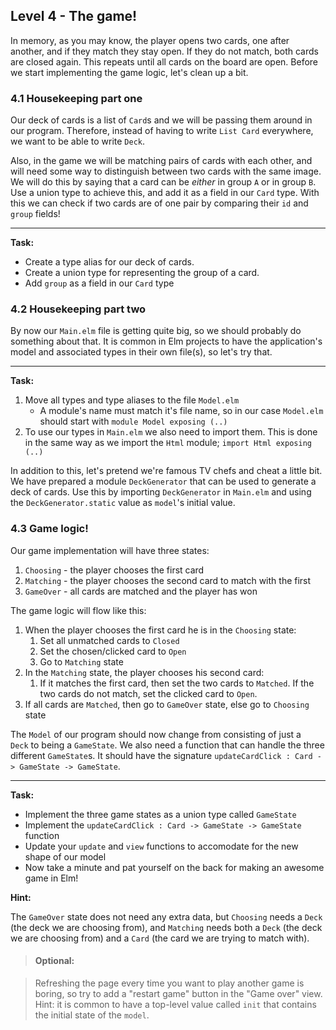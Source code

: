 ## Level 4 - The game!

In memory, as you may know, the player opens two cards, one after another, and if they match they stay open.
If they do not match, both cards are closed again.
This repeats until all cards on the board are open. Before we start implementing the game logic, let's clean up a bit.

### 4.1 Housekeeping part one

Our deck of cards is a list of `Card`s and we will be passing them around in our program.
Therefore, instead of having to write `List Card` everywhere, we want to be able to write `Deck`.

Also, in the game we will be matching pairs of cards with each other, and will need some way to distinguish between two cards with the same image.
We will do this by saying that a card can be _either_ in group `A` or in group `B`. Use a union type to achieve this, and add it as a field in our `Card` type.
With this we can check if two cards are of one pair by comparing their `id` and `group` fields!

---
**Task:**
* Create a type alias for our deck of cards.
* Create a union type for representing the group of a card.
* Add `group` as a field in our `Card` type

### 4.2 Housekeeping part two

By now our `Main.elm` file is getting quite big, so we should probably do something about that.
It is common in Elm projects to have the application's model and associated types in their own file(s), so let's try that.

---
**Task:**

1. Move all types and type aliases to the file `Model.elm`
    * A module's name must match it's file name, so in our case `Model.elm` should start with `module Model exposing (..)`
1. To use our types in `Main.elm` we also need to import them. This is done in the same way as we import the `Html` module; `import Html exposing (..)`


In addition to this, let's pretend we're famous TV chefs and cheat a little bit. We have prepared a module `DeckGenerator` that can be used to generate a deck of cards.
Use this by importing `DeckGenerator` in `Main.elm` and using the `DeckGenerator.static` value as `model`'s initial value.


### 4.3 Game logic!

Our game implementation will have three states:

  1. `Choosing` - the player chooses the first card
  1. `Matching` - the player chooses the second card to match with the first
  1. `GameOver` - all cards are matched and the player has won

The game logic will flow like this:

  1. When the player chooses the first card he is in the `Choosing` state:
      1. Set all unmatched cards to `Closed`
      1. Set the chosen/clicked card to `Open`
      1. Go to `Matching` state
  1. In the `Matching` state, the player chooses his second card:
      1. If it matches the first card, then set the two cards to `Matched`. If the two cards do not match, set the clicked card to `Open`.
  1. If all cards are `Matched`, then go to `GameOver` state, else go to `Choosing` state

The `Model` of our program should now change from consisting of just a `Deck` to being a `GameState`.
We also need a function that can handle the three different `GameState`s.
It should have the signature `updateCardClick : Card -> GameState -> GameState`.

---
**Task:**
* Implement the three game states as a union type called `GameState`
* Implement the `updateCardClick : Card -> GameState -> GameState` function
* Update your `update` and `view` functions to accomodate for the new shape of our model
* Now take a minute and pat yourself on the back for making an awesome game in Elm!


**Hint:**

The `GameOver` state does not need any extra data, but `Choosing` needs a `Deck` (the deck we are choosing from), and `Matching` needs both a `Deck` (the deck we are choosing from) and a `Card` (the card we are trying to match with).

>#### Optional:

>Refreshing the page every time you want to play another game is boring, so try to add a "restart game" button in the "Game over" view. Hint: it is common to have a top-level value called `init` that contains the initial state of the `model`.

